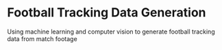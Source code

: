 # Football Tracking Data Generation
Using machine learning and computer vision to generate football tracking data from match footage
